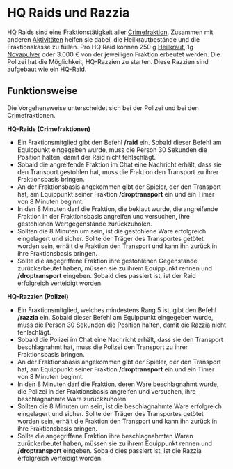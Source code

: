 # HQ Raids und Razzia

HQ Raids sind eine Fraktionstätigkeit aller [Crimefraktion](../../pages/fraktionen/allgemein.md). Zusammen mit anderen [Aktivitäten](aktivitäten.md) helfen sie dabei, die Heilkrautbestände und die Fraktionskasse zu füllen. Pro HQ Raid können 250 g [Heilkraut](../../pages/bmt/heilkraut.md), 1g [Novapulver](../../pages/bmt/novapulver.md) oder 3.000 € von der jeweiligen Fraktion erbeutet werden. Die Polizei hat die Möglichkeit, HQ-Razzien zu starten. Diese Razzien sind aufgebaut wie ein HQ-Raid.

## Funktionsweise
Die Vorgehensweise unterscheidet sich bei der Polizei und bei den Crimefraktionen.

**HQ-Raids (Crimefraktionen)**

- Ein Fraktionsmitglied gibt den Befehl **/raid** ein. Sobald dieser Befehl am Equippunkt eingegeben wurde, muss die Person 30 Sekunden die Position halten, damit der Raid nicht fehlschlägt.
- Sobald die angreifende Fraktion im Chat eine Nachricht erhält, dass sie den Transport gestohlen hat, muss die Fraktion den Transport zu ihrer Fraktionsbasis bringen.
- An der Fraktionsbasis angekommen gibt der Spieler, der den Transport hat, am Equippunkt seiner Fraktion **/droptransport** ein und ein Timer von 8 Minuten beginnt.
- In den 8 Minuten darf die Fraktion, die beklaut wurde, die angreifende Fraktion in der Fraktionsbasis angreifen und versuchen, ihre gestohlenen Wertgegenstände zurückzuholen.
- Sollten die 8 Minuten um sein, ist die gestohlene Ware erfolgreich eingelagert und sicher. Sollte der Träger des Transportes getötet worden sein, erhält die Fraktion den Transport und kann ihn zurück in ihre Fraktionsbasis bringen.
- Sollte die angegriffene Fraktion ihre gestohlenen Gegenstände zurückerbeutet haben, müssen sie zu ihrem Equippunkt rennen und **/droptransport** eingeben. Sobald dies passiert ist, ist der Raid erfolgreich verteidigt worden.

**HQ-Razzien (Polizei)**

- Ein Fraktionsmitglied, welches mindestens Rang 5 ist, gibt den Befehl **/razzia** ein. Sobald dieser Befehl am Equippunkt eingegeben wurde, muss die Person 30 Sekunden die Position halten, damit die Razzia nicht fehlschlägt.
- Sobald die Polizei im Chat eine Nachricht erhält, dass sie den Transport beschlagnahmt hat, muss die Polizei den Transport zu ihrer Fraktionsbasis bringen.
- An der Fraktionsbasis angekommen gibt der Spieler, der den Transport hat, am Equippunkt seiner Fraktion **/droptransport** ein und ein Timer von 8 Minuten beginnt.
- In den 8 Minuten darf die Fraktion, deren Ware beschlagnahmt wurde, die Polizei in der Fraktionsbasis angreifen und versuchen, ihre beschlagnahmte Ware zurückzuholen.
- Sollten die 8 Minuten um sein, ist die beschlagnahmte Ware erfolgreich eingelagert und sicher. Sollte der Träger des Transportes getötet worden sein, erhält die Fraktion den Transport und kann ihn zurück in ihre Fraktionsbasis bringen.
- Sollte die angegriffene Fraktion ihre beschlagnahmten Waren zurückerbeutet haben, müssen sie zu ihrem Equippunkt rennen und **/droptransport** eingeben. Sobald dies passiert ist, ist die Razzia erfolgreich verteidigt worden.
